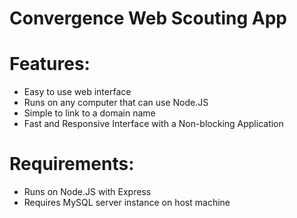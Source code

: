 # Convergence Web Scouting App

# Features:

- Easy to use web interface
- Runs on any computer that can use Node.JS
- Simple to link to a domain name
- Fast and Responsive Interface with a Non-blocking Application

# Requirements:
- Runs on Node.JS with Express
- Requires MySQL server instance on host machine
